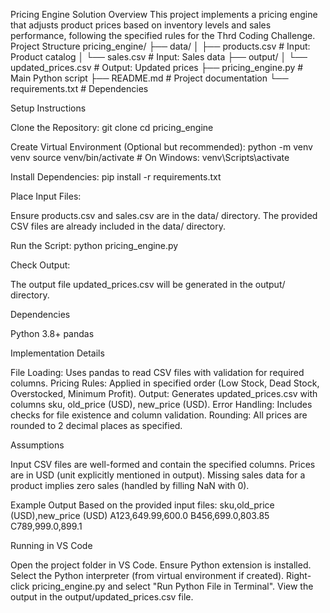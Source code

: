 Pricing Engine Solution
Overview
This project implements a pricing engine that adjusts product prices based on inventory levels and sales performance, following the specified rules for the Thrd Coding Challenge.
Project Structure
pricing_engine/
├── data/
│   ├── products.csv        # Input: Product catalog
│   └── sales.csv          # Input: Sales data
├── output/
│   └── updated_prices.csv  # Output: Updated prices
├── pricing_engine.py      # Main Python script
├── README.md              # Project documentation
└── requirements.txt       # Dependencies

Setup Instructions

Clone the Repository:
git clone <repository-url>
cd pricing_engine


Create Virtual Environment (Optional but recommended):
python -m venv venv
source venv/bin/activate  # On Windows: venv\Scripts\activate


Install Dependencies:
pip install -r requirements.txt


Place Input Files:

Ensure products.csv and sales.csv are in the data/ directory.
The provided CSV files are already included in the data/ directory.


Run the Script:
python pricing_engine.py


Check Output:

The output file updated_prices.csv will be generated in the output/ directory.



Dependencies

Python 3.8+
pandas

Implementation Details

File Loading: Uses pandas to read CSV files with validation for required columns.
Pricing Rules: Applied in specified order (Low Stock, Dead Stock, Overstocked, Minimum Profit).
Output: Generates updated_prices.csv with columns sku, old_price (USD), new_price (USD).
Error Handling: Includes checks for file existence and column validation.
Rounding: All prices are rounded to 2 decimal places as specified.

Assumptions

Input CSV files are well-formed and contain the specified columns.
Prices are in USD (unit explicitly mentioned in output).
Missing sales data for a product implies zero sales (handled by filling NaN with 0).

Example Output
Based on the provided input files:
sku,old_price (USD),new_price (USD)
A123,649.99,600.0
B456,699.0,803.85
C789,999.0,899.1

Running in VS Code

Open the project folder in VS Code.
Ensure Python extension is installed.
Select the Python interpreter (from virtual environment if created).
Right-click pricing_engine.py and select "Run Python File in Terminal".
View the output in the output/updated_prices.csv file.
